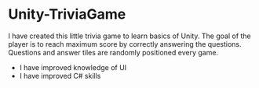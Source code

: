 # Unity-TriviaGame
I have created this little trivia game to learn basics of Unity. The goal of the player is to reach maximum score by correctly answering the questions. Questions and answer tiles are randomly positioned every game.

 * I have improved knowledge of UI
 * I have improved C# skills
